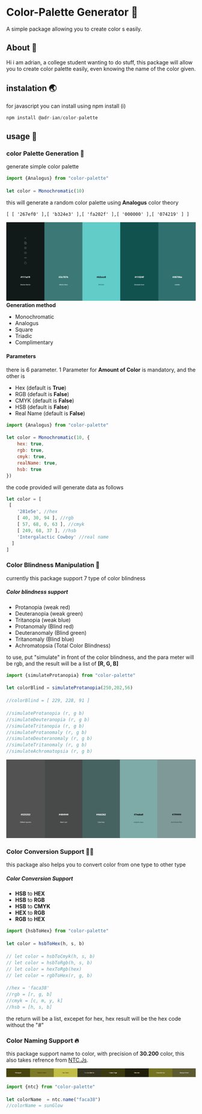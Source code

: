 # Color-Palette Generator 🎨

A simple package allowing you to create color s easily.

## About 📰

Hi i am adrian, a college student wanting to do stuff, this package will allow you to create color palette easily, even knowing the name of the color given.

## instalation 🌏
for javascript you can install using npm install (i)
```javascript
npm install @adr-ian/color-palette

```

## usage 📰

### color Palette Generation 🌈
generate simple color palette
```js
import {Analogus} from "color-palette"

let color = Monochromatic(10)
```
this will generate a random color palette using **Analogus** color theory
```
[ [ '267ef0' ],[ 'b324e3' ],[ 'fa202f' ],[ '000000' ],[ '074219' ] ]
```
![My Logo](https://github.com/ADR-ian-ba/color-palette/blob/main/gradient.png?raw=true)
**Generation method**
* Monochromatic
* Analogus
* Square
* Triadic
* Complimentary

#### Parameters
there is 6 parameter. 1 Parameter for **Amount of Color** is mandatory, and the other is
* Hex (default is **True**)
* RGB (default is **False**)
* CMYK (default is **False**)
* HSB (default is **False**)
* Real Name (default is **False**)

```js
import {Analogus} from "color-palette"

let color = Monochromatic(10, {
    hex: true, 
    rgb: true, 
    cmyk: true, 
    realName: true, 
    hsb: true
})
```
the code provided will generate data as follows
```js
let color = [
 [
    '281e5e', //hex
    [ 40, 30, 94 ], //rgb
    [ 57, 68, 0, 63 ], //cmyk
    [ 249, 68, 37 ], //hsb
    'Intergalactic Cowboy' //real name
  ]
]
```


### Color Blindness Manipulation 🦯
currently this package support 7 type of color blindness

##### Color blindness support
* Protanopia (weak red)
* Deuteranopia (weak green)
* Tritanopia (weak blue)
* Protanomaly (Blind red)
* Deuteranomaly (Blind green)
* Tritanomaly (Blind blue)
* Achromatopsia (Total Color Blindness)

to use, put "simulate" in front of the color blindness, and the para meter will be rgb, and the result will be a list of **[R, G, B]**

```js
import {simulateProtanopia} from "color-palette"

let colorBlind = simulateProtanopia(250,202,56)

//colorBlind = [ 229, 228, 91 ]

//simulateProtanopia (r, g b)
//simulateDeuteranopia (r, g b)
//simulateTritanopia (r, g b)
//simulateProtanomaly (r, g b)
//simulateDeuteranomaly (r, g b)
//simulateTritanomaly (r, g b)
//simulateAchromatopsia (r, g b)
```
![Alt text](https://github.com/ADR-ian-ba/color-palette/blob/main/colorblind.png?raw=true)
### Color Conversion Support 💁‍♂️
this package also helps you to convert color from one type to other type

##### Color Conversion Support
* **HSB** to **HEX**
* **HSB** to **RGB**
* **HSB** to **CMYK**
* **HEX** to **RGB**
* **RGB** to **HEX**

```js
import {hsbToHex} from "color-palette"

let color = hsbToHex(h, s, b)

// let color = hsbToCmyk(h, s, b)
// let color = hsbToRgb(h, s, b)
// let color = hexToRgb(hex)
// let color = rgbToHex(r, g, b)

//hex = 'faca38'
//rgb = [r, g, b]
//cmyk = [c, m, y, k]
//hsb = [h, s, b]
```

the return will be a list, excepet for hex, hex result will be the hex code without the "#"

### Color Naming Support 🔥

this package support name to color, with precision of **30.200** color, this also takes refrence from [NTC.Js](https://chir.ag/projects/ntc/).

![Alt text](https://github.com/ADR-ian-ba/color-palette/blob/main/image-1.png?raw=true)

```js
import {ntc} from "color-palette"

let colorName  = ntc.name("faca38")
//colorName = sunGlow
```




